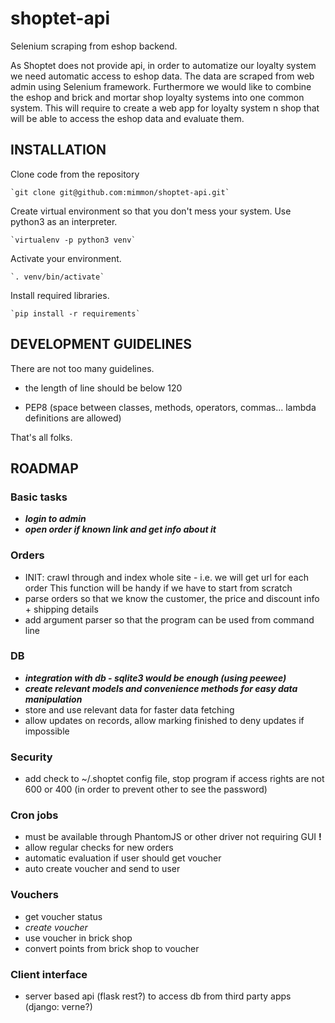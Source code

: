 # shoptet-api
Selenium scraping from eshop backend.

As Shoptet does not provide api, in order to automatize our loyalty system 
we need automatic access to eshop data. The data are scraped from web admin
using Selenium framework.
Furthermore we would like to combine the eshop and brick and mortar shop 
loyalty systems into one common system. This will require to create a web app
for loyalty system n shop that will be able to access the eshop data and evaluate
them. 


## INSTALLATION

Clone code from the repository

    `git clone git@github.com:mimmon/shoptet-api.git`

Create virtual environment so that you don't mess your system. Use python3 as an interpreter.

    `virtualenv -p python3 venv`

Activate your environment.

    `. venv/bin/activate`

Install required libraries.

    `pip install -r requirements`


## DEVELOPMENT GUIDELINES

There are not too many guidelines.

- the length of line should be below 120

- PEP8 (space between classes, methods, operators, commas... lambda definitions are allowed)

That's all folks.


## ROADMAP

### Basic tasks

* _**login to admin**_
* _**open order if known link and get info about it**_


### Orders

* INIT: crawl through and index whole site - i.e. we will get url for each order
  This function will be handy if we have to start from scratch
* parse orders so that we know the customer, the price and discount info + shipping details
* add argument parser so that the program can be used from command line

### DB

* _**integration with db - sqlite3 would be enough (using peewee)**_
* _**create relevant models and convenience methods for easy data manipulation**_
* store and use relevant data for faster data fetching
* allow updates on records, allow marking finished to deny updates if impossible


### Security

* add check to ~/.shoptet config file, stop program if access rights are not 600 or 400
  (in order to prevent other to see the password)


### Cron jobs

* must be available through PhantomJS or other driver not requiring GUI **!** 
* allow regular checks for new orders
* automatic evaluation if user should get voucher
* auto create voucher and send to user


### Vouchers

* get voucher status
* _create voucher_
* use voucher in brick shop
* convert points from brick shop to voucher


### Client interface

* server based api (flask rest?) to access db from third party apps (django: verne?)